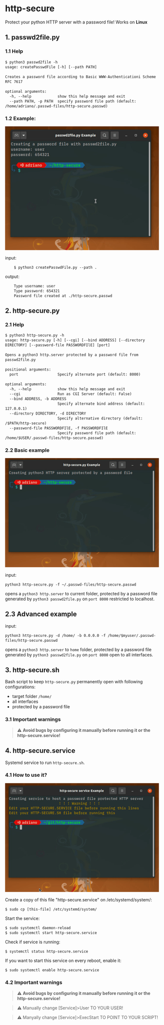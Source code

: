 # http-secure
Protect your python HTTP server with a password file!
Works on <b>Linux</b>

## 1. passwd2file.py

### 1.1 Help
```
$ python3 passwd2file -h
usage: createPasswdFile [-h] [--path PATH]

Creates a password file according to Basic WWW-Authenticationi Scheme RFC 7617

optional arguments:
  -h, --help            show this help message and exit
  --path PATH, -p PATH  specify password file path (default: /home/adriano/.passwd-files/http-secure.passwd)
```
### 1.2 Example:
![passwd2file.py demo](images/passwd2file.gif)

input:
```  # ...on 
    $ python3 createPasswdFile.py --path .
```

output:
```
    Type username: user
    Type password: 654321
    Password file created at ./http-secure.passwd
 ```
## 2. http-secure.py
### 2.1 Help
```
$ python3 http-secure.py -h
usage: http-secure.py [-h] [--cgi] [--bind ADDRESS] [--directory DIRECTORY] [--password-file PASSWORDFIlE] [port]

Opens a python3 http.server protected by a password file from passwd2file.py

positional arguments:
  port                  Specify alternate port (default: 8000)

optional arguments:
  -h, --help            show this help message and exit
  --cgi                 Run as CGI Server (default: False)
  --bind ADDRESS, -b ADDRESS
                        Specify alternate bind address (default: 127.0.0.1)
  --directory DIRECTORY, -d DIRECTORY
                        Specify alternative directory (default: /$PATH/http-secure)
  --password-file PASSWORDFIlE, -f PASSWORDFIlE
                        Specify password file path (default: /home/$USER/.passwd-files/http-secure.passwd)
```
### 2.2 Basic example
![http-secure.py demo](images/http-secure_py.gif)

input:
```
python3 http-secure.py -f ~/.passwd-files/http-secure.passwd
```
opens a `python3 http.server` to current folder, protected by a password file generated by `python3 passwd2file.py` on `port 8000` restricted to localhost.

## 2.3 Advanced example
input:
```
python3 http-secure.py -d /home/ -b 0.0.0.0 -f /home/$myuser/.passwd-files/http-secure.passwd
```
opens a `python3 http.server` to `home` folder, protected by a password file generated by `python3 passwd2file.py` on `port 8000` open to all interfaces.

## 3. http-secure.sh
Bash script to keep `http-secure.py` permanently open with following configurations:
* target folder `/home/`
* all interfaces
* protected by a password file

### 3.1 Important warnings
> :warning: **Avoid bugs by configuring it manually before running it or the http-secure.service!**

## 4. http-secure.service
Systemd service to run `http-secure.sh`.
### 4.1 How to use it?
![http-secure.service demo](images/http-secure_service.gif)

Create a copy of this file "http-secure.service" on /etc/systemd/system/:
```
$ sudo cp [this-file] /etc/systemd/system/
```

Start the service:
```
$ sudo systemctl daemon-reload
$ sudo systemctl start http-secure.service
```
Check if service is running:
```
$ systemctl status http-secure.service
```
If you want to start this service on every reboot, enable it:
```
$ sudo systemctl enable http-secure.service
```

### 4.2 Important warnings
> :warning: **Avoid bugs by configuring it manually before running it or the http-secure.service!**

> :warning: Manually change [Service]>User TO YOUR USER!

> :warning: Manyally change [Service]>ExecStart TO POINT TO YOUR SCRIPT!
